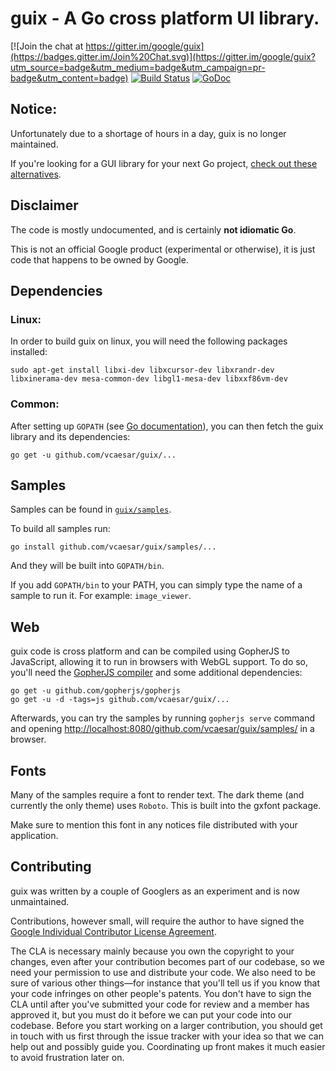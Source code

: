 guix - A Go cross platform UI library.
=======

[![Join the chat at https://gitter.im/google/guix](https://badges.gitter.im/Join%20Chat.svg)](https://gitter.im/google/guix?utm_source=badge&utm_medium=badge&utm_campaign=pr-badge&utm_content=badge) [![Build Status](https://travis-ci.org/google/guix.svg?branch=master)](https://travis-ci.org/google/guix) [![GoDoc](https://godoc.org/github.com/vcaesar/guix?status.svg)](https://godoc.org/github.com/vcaesar/guix)


Notice:
---

Unfortunately due to a shortage of hours in a day, guix is no longer maintained.

If you're looking for a GUI library for your next Go project, [check out these alternatives](https://github.com/avelino/awesome-go#gui).

Disclaimer
---

The code is mostly undocumented, and is certainly **not idiomatic Go**.

This is not an official Google product (experimental or otherwise), it is just code that happens to be owned by Google.

Dependencies
---

### Linux:

In order to build guix on linux, you will need the following packages installed:

    sudo apt-get install libxi-dev libxcursor-dev libxrandr-dev libxinerama-dev mesa-common-dev libgl1-mesa-dev libxxf86vm-dev

### Common:

After setting up ```GOPATH``` (see [Go documentation](https://golang.org/doc/code.html)), you can then fetch the guix library and its dependencies:

    go get -u github.com/vcaesar/guix/...

Samples
---
Samples can be found in [`guix/samples`](https://github.com/vcaesar/guix/tree/master/samples).

To build all samples run:

    go install github.com/vcaesar/guix/samples/...

And they will be built into ```GOPATH/bin```.

If you add ```GOPATH/bin``` to your PATH, you can simply type the name of a sample to run it. For example: ```image_viewer```.

Web
---

guix code is cross platform and can be compiled using GopherJS to JavaScript, allowing it to run in browsers with WebGL support. To do so, you'll need the [GopherJS compiler](https://github.com/gopherjs/gopherjs) and some additional dependencies:

    go get -u github.com/gopherjs/gopherjs
    go get -u -d -tags=js github.com/vcaesar/guix/...
    
Afterwards, you can try the samples by running `gopherjs serve` command and opening <http://localhost:8080/github.com/vcaesar/guix/samples/> in a browser.

Fonts
---
Many of the samples require a font to render text. The dark theme (and currently the only theme) uses `Roboto`.
This is built into the gxfont package.

Make sure to mention this font in any notices file distributed with your application.

Contributing
---
guix was written by a couple of Googlers as an experiment and is now unmaintained.

Contributions, however small, will require the author to have signed the [Google Individual Contributor License Agreement](https://developers.google.com/open-source/cla/individual?csw=1).

The CLA is necessary mainly because you own the copyright to your changes, even after your contribution becomes part of our codebase, so we need your permission to use and distribute your code. We also need to be sure of various other things—for instance that you'll tell us if you know that your code infringes on other people's patents. You don't have to sign the CLA until after you've submitted your code for review and a member has approved it, but you must do it before we can put your code into our codebase. Before you start working on a larger contribution, you should get in touch with us first through the issue tracker with your idea so that we can help out and possibly guide you. Coordinating up front makes it much easier to avoid frustration later on.
